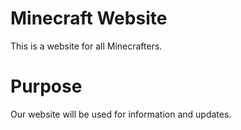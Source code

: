 # Minecraft Website
This is a website for all Minecrafters.
# Purpose
Our website will be used for information and updates. 
